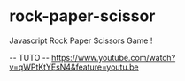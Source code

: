 # rock-paper-scissor
Javascript Rock Paper Scissors Game !

-- TUTO --
https://www.youtube.com/watch?v=qWPtKtYEsN4&feature=youtu.be
